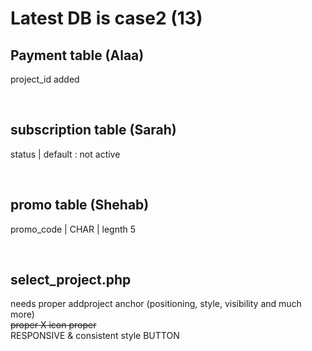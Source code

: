# Latest DB is case2 (13)

## Payment table (Alaa)
project_id added </br>

</br>

## subscription table (Sarah)
status | default : not active </br>

</br>

## promo table (Shehab)
promo_code | CHAR | legnth 5 </br>

</br>

## select_project.php
needs proper addproject anchor (positioning, style, visibility and much more) </br>
~~proper X icon proper~~</br>
RESPONSIVE & consistent style BUTTON </br>
